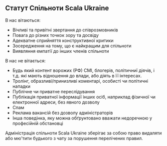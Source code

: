 ## Статут Спільноти Scala Ukraine

В нас вітаються:

- Вічливі та привітні звертання до співрозмовників
- Повага до різних точкок зору та досвіду
- Адекватне сприйняття конструктивної критики
- Зосередження на тому, що є найкращим для спільноти
- Виявляння емпатії до інших членів спільноти

В нас не вітається:

- Будь який контент ворожих (РФ) СМІ, блогерів, політичниї діячів, і т.д. які мають відношення до влади, або діять в її інтересах.
- Тролінг, образливі/принизливі коментарі, особисті чи політичні нападки
- Публічне чи приватне переслідування
- Публікація приватної інформації інших осіб, наприклад фізичної чи електронної адреси, без явного дозволу
- Спам
- Реклама вакансій без дозволу адміністраторів
- Інша поведінка, яку можна обґрунтовано вважати недоречною у професійній обстановці

Адміністрація спільноти Scala Ukraine зберігає за собою право видаляти або мю'тити будького з чату за порушення перелічених правил.
